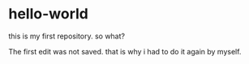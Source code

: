 # hello-world
this is my first repository. so what?

The first edit was not saved. that is why i had to do it again by myself. 
